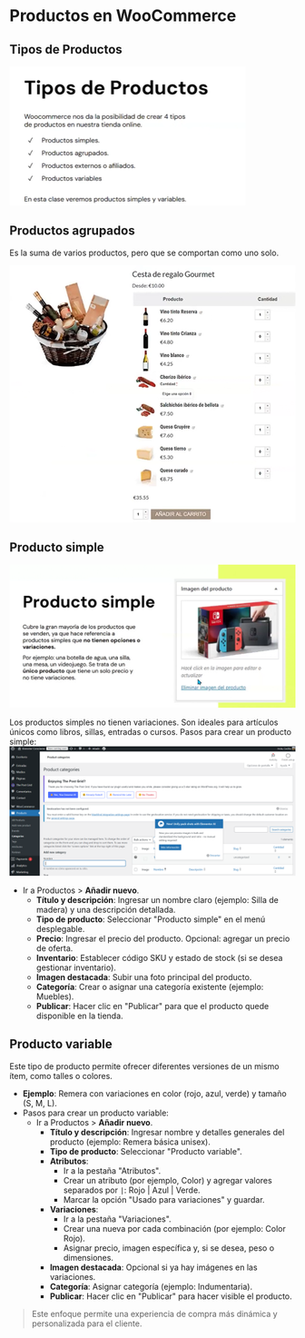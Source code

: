 # Productos en WooCommerce

## Tipos de Productos 
![TiposProductos](image-7.png)


## Productos agrupados
Es la suma de varios productos, pero que se comportan como uno solo. 

![ProductosAgrupados](image-8.png)

## Producto simple
![ProductoSimple](image-9.png)

Los productos simples no tienen variaciones. Son ideales para artículos únicos como libros, sillas, entradas o cursos. Pasos para crear un producto simple:
![Categorias](image-10.png)

- Ir a Productos > **Añadir nuevo**.
    - **Título y descripción**: Ingresar un nombre claro (ejemplo: Silla de madera) y una descripción detallada.
    - **Tipo de producto**: Seleccionar "Producto simple" en el menú desplegable.
    - **Precio**: Ingresar el precio del producto. Opcional: agregar un precio de oferta.
    - **Inventario**: Establecer código SKU y estado de stock (si se desea gestionar inventario).
    - **Imagen destacada**: Subir una foto principal del producto.
    - **Categoría**: Crear o asignar una categoría existente (ejemplo: Muebles).
    - **Publicar**: Hacer clic en "Publicar" para que el producto quede disponible en la tienda.

## Producto variable
Este tipo de producto permite ofrecer diferentes versiones de un mismo ítem, como talles o colores.
- **Ejemplo**: Remera con variaciones en color (rojo, azul, verde) y tamaño (S, M, L).
- Pasos para crear un producto variable:
    - Ir a Productos > **Añadir nuevo**.
        - **Título y descripción**: Ingresar nombre y detalles generales del producto (ejemplo: Remera básica unisex).
        - **Tipo de producto**: Seleccionar "Producto variable".
        - **Atributos**:
            - Ir a la pestaña "Atributos".
            - Crear un atributo (por ejemplo, Color) y agregar valores separados por `|`: Rojo | Azul | Verde.
            - Marcar la opción "Usado para variaciones" y guardar.
        - **Variaciones**:
            - Ir a la pestaña "Variaciones".
            - Crear una nueva por cada combinación (por ejemplo: Color Rojo).
            - Asignar precio, imagen específica y, si se desea, peso o dimensiones.
        - **Imagen destacada**: Opcional si ya hay imágenes en las variaciones.
        - **Categoría**: Asignar categoría (ejemplo: Indumentaria).
        - **Publicar**: Hacer clic en "Publicar" para hacer visible el producto.

> Este enfoque permite una experiencia de compra más dinámica y personalizada para el cliente.